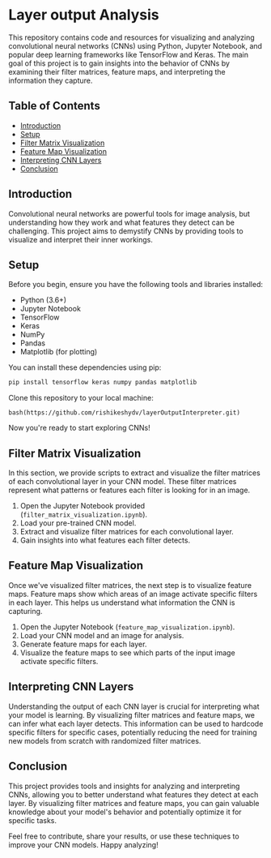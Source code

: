 # Layer output Analysis

This repository contains code and resources for visualizing and analyzing convolutional neural networks (CNNs) using Python, Jupyter Notebook, and popular deep learning frameworks like TensorFlow and Keras. The main goal of this project is to gain insights into the behavior of CNNs by examining their filter matrices, feature maps, and interpreting the information they capture.

## Table of Contents
- [Introduction](#introduction)
- [Setup](#setup)
- [Filter Matrix Visualization](#filter-matrix-visualization)
- [Feature Map Visualization](#feature-map-visualization)
- [Interpreting CNN Layers](#interpreting-cnn-layers)
- [Conclusion](#conclusion)

## Introduction

Convolutional neural networks are powerful tools for image analysis, but understanding how they work and what features they detect can be challenging. This project aims to demystify CNNs by providing tools to visualize and interpret their inner workings.

## Setup

Before you begin, ensure you have the following tools and libraries installed:

- Python (3.6+)
- Jupyter Notebook
- TensorFlow
- Keras
- NumPy
- Pandas
- Matplotlib (for plotting)

You can install these dependencies using pip:

```bash
pip install tensorflow keras numpy pandas matplotlib
```

Clone this repository to your local machine:

```
bash(https://github.com/rishikeshydv/layerOutputInterpreter.git)
```

Now you're ready to start exploring CNNs!

## Filter Matrix Visualization

In this section, we provide scripts to extract and visualize the filter matrices of each convolutional layer in your CNN model. These filter matrices represent what patterns or features each filter is looking for in an image.

1. Open the Jupyter Notebook provided (`filter_matrix_visualization.ipynb`).
2. Load your pre-trained CNN model.
3. Extract and visualize filter matrices for each convolutional layer.
4. Gain insights into what features each filter detects.

## Feature Map Visualization

Once we've visualized filter matrices, the next step is to visualize feature maps. Feature maps show which areas of an image activate specific filters in each layer. This helps us understand what information the CNN is capturing.

1. Open the Jupyter Notebook (`feature_map_visualization.ipynb`).
2. Load your CNN model and an image for analysis.
3. Generate feature maps for each layer.
4. Visualize the feature maps to see which parts of the input image activate specific filters.

## Interpreting CNN Layers

Understanding the output of each CNN layer is crucial for interpreting what your model is learning. By visualizing filter matrices and feature maps, we can infer what each layer detects. This information can be used to hardcode specific filters for specific cases, potentially reducing the need for training new models from scratch with randomized filter matrices.

## Conclusion

This project provides tools and insights for analyzing and interpreting CNNs, allowing you to better understand what features they detect at each layer. By visualizing filter matrices and feature maps, you can gain valuable knowledge about your model's behavior and potentially optimize it for specific tasks.

Feel free to contribute, share your results, or use these techniques to improve your CNN models. Happy analyzing!
